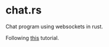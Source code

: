 # chat.rs
Chat program using websockets in rust.

Following [this](https://nbaksalyar.github.io/2015/07/10/writing-chat-in-rust.html#event-loop) tutorial.
